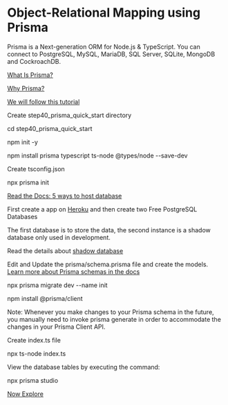 # Object-Relational Mapping using Prisma

Prisma is a Next-generation ORM for Node.js & TypeScript. You can connect to PostgreSQL, MySQL, MariaDB, SQL Server, SQLite, MongoDB and CockroachDB.

[What Is Prisma?](https://www.prisma.io/docs/concepts/overview/what-is-prisma)

[Why Prisma?](https://www.prisma.io/docs/concepts/overview/why-prisma)

[We will follow this tutorial](https://www.prisma.io/docs/getting-started/setup-prisma/start-from-scratch/relational-databases-typescript-postgres)

Create step40_prisma_quick_start directory

cd step40_prisma_quick_start

npm init -y

npm install prisma typescript ts-node @types/node --save-dev

Create tsconfig.json

npx prisma init

[Read the Docs: 5 ways to host database](https://www.prisma.io/dataguide/postgresql/5-ways-to-host-postgresql)

First create a app on [Heroku](https://elements.heroku.com/addons/heroku-postgresql) and then create two Free PostgreSQL Databases

The first database is to store the data, the second instance is a shadow database only used in development.

Read the details about [shadow database](https://www.prisma.io/docs/concepts/components/prisma-migrate/shadow-database)

Edit and Update the prisma/schema.prisma file and create the models. [Learn more about Prisma schemas in the docs](https://pris.ly/d/prisma-schema)

npx prisma migrate dev --name init

npm install @prisma/client

Note: Whenever you make changes to your Prisma schema in the future, you manually need to invoke prisma generate in order to accommodate the changes in your Prisma Client API.

Create index.ts file

npx ts-node index.ts

View the database tables by executing the command:

npx prisma studio

[Now Explore](https://www.prisma.io/docs/getting-started/setup-prisma/start-from-scratch/relational-databases/next-steps-typescript-postgres)



